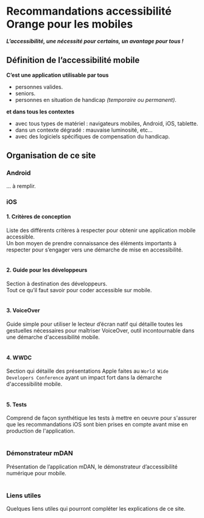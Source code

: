 # Recommandations accessibilité Orange pour les mobiles

<script>$(document).ready(function () {
    setBreadcrumb([{"label":"Présentation"}]);
});</script>

***L’accessibilité, une nécessité pour certains, un avantage pour tous&nbsp;!***

## Définition de l’accessibilité mobile
**C’est une application utilisable par tous**

- personnes valides.
- seniors.
- personnes en situation de handicap *(temporaire ou permanent)*.

**et dans tous les contextes**

- avec tous types de matériel&nbsp;: navigateurs mobiles, Android, iOS, tablette.
- dans un contexte dégradé&nbsp;: mauvaise luminosité, etc...
- avec des logiciels spécifiques de compensation du handicap.

## Organisation de ce site
### Android
... à remplir.

### iOS
#### 1. Critères de conception
Liste des différents critères à respecter pour obtenir une application mobile accessible.
</br>Un bon moyen de prendre connaissance des éléments importants à respecter pour s’engager vers une démarche de mise en accessibilité. 
</br></br>
#### 2. Guide pour les développeurs
Section à destination des développeurs.
</br>Tout ce qu’il faut savoir pour coder accessible sur mobile.
</br></br>
#### 3. VoiceOver
Guide simple pour utiliser le lecteur d’écran natif qui détaille toutes les gestuelles nécessaires pour maîtriser VoiceOver, outil incontournable dans une démarche d'accessibilité mobile.
</br></br>
#### 4. WWDC
Section qui détaille des présentations Apple faites au `World Wide Developers Conference` ayant un impact fort dans la démarche d'accessibilité mobile.
</br></br>
#### 5. Tests
Comprend de façon synthétique les tests à mettre en oeuvre pour s'assurer que les recommandations iOS sont bien prises en compte avant mise en production de l'application.
</br></br>
### Démonstrateur mDAN
Présentation de l’application mDAN, le démonstrateur d’accessibilité numérique pour mobile.
</br></br>
### Liens utiles
Quelques liens utiles qui pourront compléter les explications de ce site.

<!--  This file is part of a11y-guidelines | Our vision of mobile & web accessibility guidelines and best practices, with valid/invalid examples.
 Copyright (C) 2016  Orange SA
 See the Creative Commons Legal Code Attribution-ShareAlike 3.0 Unported License for more details (LICENSE file). -->